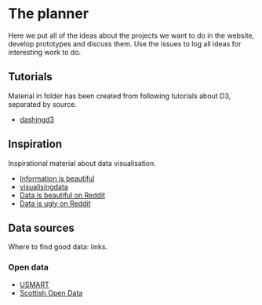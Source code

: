 # The planner

Here we put all of the ideas about the projects we want to do in the website, develop prototypes and discuss them. Use the issues to log all ideas for interesting work to do.

## Tutorials

Material in folder has been created from following tutorials about D3, separated by source.

* [dashingd3](https://www.dashingd3js.com/table-of-contents)

## Inspiration

Inspirational material about data visualisation.

* [Information is beautiful](http://www.informationisbeautiful.net)
* [visualisingdata](http://www.visualisingdata.com)
* [Data is beautiful on Reddit](https://www.reddit.com/r/dataisbeautiful/)
* [Data is ugly on Reddit](https://www.reddit.com/r/dataisugly/)

## Data sources

Where to find good data: links.

### Open data

* [USMART](https://usmart.io/#/)
* [Scottish Open Data](http://statistics.gov.scot)


